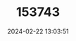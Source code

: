 ---
title: "153743"
category: "Euastacus mirangudjin"
draft: false
date: 2024-02-22 13:03:51
languages:
  English: ["Ochre-Bellied Crayfish"]
---